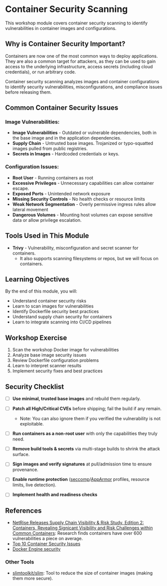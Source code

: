 # Container Security Scanning

This workshop module covers container security scanning to identify vulnerabilities in container images and configurations.

## Why is Container Security Important?
Containers are now one of the most common ways to deploy applications. They are also a common target for attackers, as they can be used to gain access to the underlying infrastructure, access secrets (including cloud credentials), or run arbitrary code.

Container security scanning analyzes images and container configurations to identify security vulnerabilities, misconfigurations, and compliance issues before releasing them.

## Common Container Security Issues

### Image Vulnerabilities:
- **Image Vulnerabilities** - Outdated or vulnerable dependencies, both in the base image and in the application dependencies.
- **Supply Chain** - Untrusted base images. Trojanized or typo-squatted images pulled from public registries.
- **Secrets in Images** - Hardcoded credentials or keys.

### Configuration Issues:
- **Root User** - Running containers as root
- **Excessive Privileges** - Unnecessary capabilities can allow container escape.
- **Exposed Ports** - Unintended network exposure
- **Missing Security Controls** - No health checks or resource limits
- **Weak Network Segmentation** - Overly permissive ingress rules allow lateral movement
- **Dangerous Volumes** - Mounting host volumes can expose sensitive data or allow privilege escalation.

## Tools Used in This Module

- **Trivy** - Vulnerability, misconfiguration and secret scanner for containers.
  - It also supports scanning filesystems or repos, but we will focus on containers.

## Learning Objectives

By the end of this module, you will:
- Understand container security risks
- Learn to scan images for vulnerabilities
- Identify Dockerfile security best practices
- Understand supply chain security for containers
- Learn to integrate scanning into CI/CD pipelines

## Workshop Exercise

1. Scan the workshop Docker image for vulnerabilities
2. Analyze base image security issues
3. Review Dockerfile configuration problems
4. Learn to interpret scanner results
5. Implement security fixes and best practices

## Security Checklist

- [ ] **Use minimal, trusted base images** and rebuild them regularly.
- [ ] **Patch all High/Critical CVEs** before shipping; fail the build if any remain.
  - Note: You can also ignore them if you verified the vulnerability is not exploitable.
- [ ] **Run containers as a non-root user** with only the capabilities they truly need.
- [ ] **Remove build tools & secrets** via multi-stage builds to shrink the attack surface.
- [ ] **Sign images and verify signatures** at pull/admission time to ensure provenance.
- [ ] **Enable runtime protection** ([seccomp](https://docs.docker.com/engine/security/seccomp/)/[AppArmor](https://docs.docker.com/engine/security/apparmor/) profiles, resource limits, live detection).
- [ ] **Implement health and readiness checks**



## References
- [NetRise Releases Supply Chain Visibility & Risk Study, Edition 2: Containers, Revealing Signicant Visibility and Risk Challenges within Common Containers](https://www.netrise.io/en/company/announcements/netrise-releases-supply-chain-visibility-risk-study-revealing-signicant-visibility-and-risk-challenges-within-common-containers): Research finds containers have over 600 vulnerabilities a piece on average.
- [Top 10 Container Security Issues](https://www.sentinelone.com/cybersecurity-101/cloud-security/container-security-issues/)
- [Docker Engine security](https://docs.docker.com/engine/security/)

### Other Tools
- [slimtoolkit/slim](https://github.com/slimtoolkit/slim): Tool to reduce the size of container images (making them more secure).
